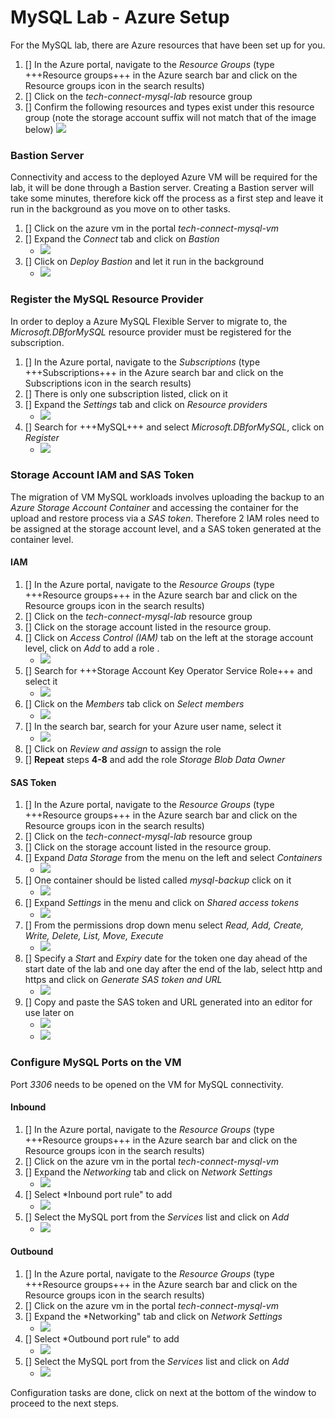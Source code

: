 # MySQL Lab - Azure Setup #

For the MySQL lab, there are Azure resources that have been set up for you.

1. [] In the Azure portal, navigate to the *Resource Groups* (type +++Resource groups+++ in the Azure search bar and click on the Resource groups icon in the search results)
1. [] Click on the *tech-connect-mysql-lab* resource group
1. [] Confirm the following resources and types exist under this resource group (note the storage account suffix will not match that of the image below)
   ![](https://github.com/Azure/tech-connect-migration-lab/blob/main/MySQL/docs/media/azure_env_1.png?raw=true)

### Bastion Server ###

Connectivity and access to the deployed Azure VM will be required for the lab, it will be done through a Bastion server. Creating a Bastion server will take some minutes, therefore kick off the process as a first step and leave it run in the background as you move on to other tasks.

1. [] Click on the azure vm in the portal *tech-connect-mysql-vm*
1. [] Expand the *Connect* tab and click on _Bastion_
   - ![](https://github.com/Azure/tech-connect-migration-lab/blob/main/MySQL/docs/media/azure_env_4.png?raw=true)
1. [] Click on *Deploy Bastion* and let it run in the background
   - ![](https://github.com/Azure/tech-connect-migration-lab/blob/main/MySQL/docs/media/azure_env_3.png?raw=true)
  
### Register the MySQL Resource Provider ###

In order to deploy a Azure MySQL Flexible Server to migrate to, the *Microsoft.DBforMySQL* resource provider must be registered for the subscription.

1. [] In the Azure portal, navigate to the *Subscriptions* (type +++Subscriptions+++ in the Azure search bar and click on the Subscriptions icon in the search results)
1. [] There is only one subscription listed, click on it
1. [] Expand the *Settings* tab and click on *Resource providers*
   - ![](https://github.com/Azure/tech-connect-migration-lab/blob/main/MySQL/docs/media/azure_env_5.png?raw=true)
1. [] Search for +++MySQL+++ and select *Microsoft.DBforMySQL*, click on *Register*
   - ![](https://github.com/Azure/tech-connect-migration-lab/blob/main/MySQL/docs/media/azure_env_6.png?raw=true)

### Storage Account IAM and SAS Token ###

The migration of VM MySQL workloads involves uploading the backup to an *Azure Storage Account Container* and accessing the container for the upload and restore process via a *SAS token*.  Therefore 2 IAM roles need to be assigned at the storage account level, and a SAS token generated at the container level.

#### IAM ####
1. [] In the Azure portal, navigate to the *Resource Groups* (type +++Resource groups+++ in the Azure search bar and click on the Resource groups icon in the search results)
1. [] Click on the *tech-connect-mysql-lab* resource group
1. [] Click on the storage account listed in the resource group.
1. [] Click on *Access Control (IAM)* tab on the left at the storage account level, click on *Add* to add a role .
   - ![](https://github.com/Azure/tech-connect-migration-lab/blob/main/MySQL/docs/media/azure_env_8.png?raw=true)
1. [] Search for +++Storage Account Key Operator Service Role+++ and select it
   - ![](https://github.com/Azure/tech-connect-migration-lab/blob/main/MySQL/docs/media/azure_env_9.png?raw=true)
1. [] Click on the *Members* tab click on *Select members*
   - ![](https://github.com/Azure/tech-connect-migration-lab/blob/main/MySQL/docs/media/azure_env_10.png?raw=true)
1. [] In the search bar, search for your Azure user name, select it
   - ![](https://github.com/Azure/tech-connect-migration-lab/blob/main/MySQL/docs/media/azure_env_11.png?raw=true)
1. [] Click on *Review and assign* to assign the role
1. [] **Repeat** steps **4-8** and add the role *Storage Blob Data Owner*

#### SAS Token ####
1. [] In the Azure portal, navigate to the *Resource Groups* (type +++Resource groups+++ in the Azure search bar and click on the Resource groups icon in the search results)
1. [] Click on the *tech-connect-mysql-lab* resource group
1. [] Click on the storage account listed in the resource group.
1. [] Expand *Data Storage* from the menu on the left and select *Containers*
   - ![](https://github.com/Azure/tech-connect-migration-lab/blob/main/MySQL/docs/media/azure_env_12.png?raw=true)
1. [] One container should be listed called *mysql-backup* click on it
   - ![](https://github.com/Azure/tech-connect-migration-lab/blob/main/MySQL/docs/media/azure_env_13.png?raw=true)
1. [] Expand *Settings* in the menu and click on *Shared access tokens*
   - ![](https://github.com/Azure/tech-connect-migration-lab/blob/main/MySQL/docs/media/azure_env_14.png?raw=true)
1. [] From the permissions drop down menu select *Read, Add, Create, Write, Delete, List, Move, Execute*
   - ![](https://github.com/Azure/tech-connect-migration-lab/blob/main/MySQL/docs/media/azure_env_15.png?raw=true)
1. [] Specify a *Start* and *Expiry* date for the token one day ahead of the start date of the lab and one day after the end of the lab, select http and https and click on *Generate SAS token and URL*
   - ![](https://github.com/Azure/tech-connect-migration-lab/blob/main/MySQL/docs/media/azure_env_16.png?raw=true)   
1. [] Copy and paste the SAS token and URL generated into an editor for use later on
   - ![](https://github.com/Azure/tech-connect-migration-lab/blob/main/MySQL/docs/media/azure_env_17.png?raw=true)
   - ![](https://github.com/Azure/tech-connect-migration-lab/blob/main/MySQL/docs/media/azure_env_18.png?raw=true)  

### Configure MySQL Ports on the VM ###

Port *3306* needs to be opened on the VM for MySQL connectivity.

#### Inbound ####
1. [] In the Azure portal, navigate to the *Resource Groups* (type +++Resource groups+++ in the Azure search bar and click on the Resource groups icon in the search results)
1. [] Click on the azure vm in the portal *tech-connect-mysql-vm*
1. [] Expand the *Networking* tab and click on _Network Settings_
   - ![](https://github.com/Azure/tech-connect-migration-lab/blob/main/MySQL/docs/media/azure_env_19.png?raw=true)
1. [] Select *Inbound port rule" to add
    - ![](https://github.com/Azure/tech-connect-migration-lab/blob/main/MySQL/docs/media/azure_env_20.png?raw=true)
1. [] Select the MySQL port from the *Services* list and click on *Add*
    - ![](https://github.com/Azure/tech-connect-migration-lab/blob/main/MySQL/docs/media/azure_env_21.png?raw=true)
   
#### Outbound ####
1. [] In the Azure portal, navigate to the *Resource Groups* (type +++Resource groups+++ in the Azure search bar and click on the Resource groups icon in the search results)
1. [] Click on the azure vm in the portal *tech-connect-mysql-vm*
1. [] Expand the *Networking" tab and click on _Network Settings_
   - ![](https://github.com/Azure/tech-connect-migration-lab/blob/main/MySQL/docs/media/azure_env_19.png?raw=true)
1. [] Select *Outbound port rule" to add
   - ![](https://github.com/Azure/tech-connect-migration-lab/blob/main/MySQL/docs/media/azure_env_22.png?raw=true)
1. [] Select the MySQL port from the *Services* list and click on *Add*
   - ![](https://github.com/Azure/tech-connect-migration-lab/blob/main/MySQL/docs/media/azure_env_23.png?raw=true)

Configuration tasks are done, click on next at the bottom of the window to proceed to the next steps.
